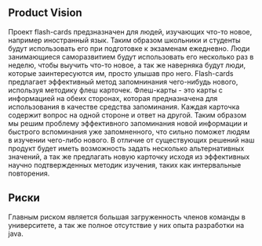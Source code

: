 ## Product Vision

Проект flash-cards предзназначен для людей, изучающих что-то новое, например иностранный язык.
Таким образом школьники и студенты будут использовать его при подготовке к экзаменам ежедневно.
Люди занимающиеся саморазвитием будут использовать его несколько раз в неделю, чтобы выучить что-то новое, а так же наверняка будут люди, которые заинтересуются им, просто улышав про него.
Flash-cards предлагает эффективный метод запомнинания чего-нибудь нового, используя методику флеш карточек.
Флеш-карты - это карты с информацией на обеих сторонах, которая предназначена для использования в качестве средства запоминания. Каждая карточка содержит вопрос на одной стороне и ответ на другой.
Таким образом мы решим проблему эффективного запоминания новой информации и быстрого вспоминания уже запомненного, что сильно поможет людям в изучении чего-либо нового.
В отличие от существующих решений наш продукт будет иметь возможность задать несколько альтернативных значений, а так же предлагать новую карточку исходя из эффективных научно подтвержденных методик изучения, таких как интервальные повторения.

## Риски

Главным риском является большая загруженность членов команды в университете, а так же полное отсутствие у них опыта разработки на java.
